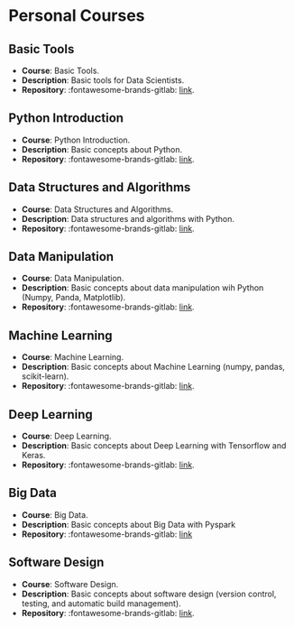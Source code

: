 
# Personal Courses

## Basic Tools

- **Course**: Basic Tools.
- **Description**: Basic tools for Data Scientists.
- **Repository**: :fontawesome-brands-gitlab: [link](https://gitlab.com/FAAM/basic_tools).


## Python Introduction

- **Course**: Python Introduction.
- **Description**: Basic concepts about Python.
- **Repository**: :fontawesome-brands-gitlab: [link](https://gitlab.com/FAAM/python_intro).



## Data Structures and Algorithms

- **Course**: Data Structures and Algorithms.
- **Description**: Data structures and algorithms with Python.
- **Repository**: :fontawesome-brands-gitlab: [link](https://gitlab.com/FAAM/python_eda).


## Data Manipulation

- **Course**: Data Manipulation.
- **Description**: Basic concepts about data manipulation wih Python (Numpy, Panda, Matplotlib).
- **Repository**: :fontawesome-brands-gitlab: [link](https://gitlab.com/FAAM/python_data_manipulation).

## Machine Learning

- **Course**: Machine Learning. 
- **Description**: Basic concepts about Machine Learning (numpy, pandas, scikit-learn).
- **Repository**: :fontawesome-brands-gitlab: [link](https://gitlab.com/FAAM/python_machine_learning).

## Deep Learning

- **Course**: Deep Learning.
- **Description**: Basic concepts about Deep Learning with Tensorflow and Keras.
- **Repository**: :fontawesome-brands-gitlab: [link](https://gitlab.com/FAAM/python_deep_learning).

## Big Data

- **Course**: Big Data.
- **Description**: Basic concepts about Big Data with Pyspark
- **Repository**: :fontawesome-brands-gitlab: [link](https://gitlab.com/FAAM/python_big_data)


## Software Design

- **Course**: Software Design.
- **Description**: Basic concepts about software design (version control, testing, and automatic build management).
- **Repository**: :fontawesome-brands-gitlab: [link](https://gitlab.com/FAAM/python_sdk1).

